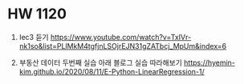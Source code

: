 # HW 1120

1. lec3 듣기
  https://www.youtube.com/watch?v=TxIVr-nk1so&list=PLlMkM4tgfjnLSOjrEJN31gZATbcj_MpUm&index=6

2. 부동산 데이터 두번째 실습
  아래 블로그 실습 따라해보기
https://hyemin-kim.github.io/2020/08/11/E-Python-LinearRegression-1/
